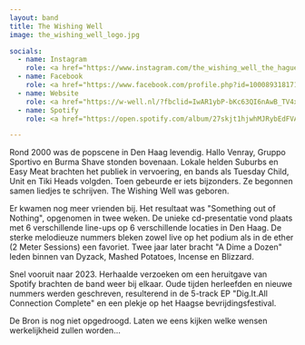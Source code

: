 ```yaml
---
layout: band
title: The Wishing Well
image: the_wishing_well_logo.jpg

socials:
  - name: Instagram
    role: <a href="https://www.instagram.com/the_wishing_well_the_hague/">the_wishing_well_the_hague</a> 
  - name: Facebook
    role: <a href="https://www.facebook.com/profile.php?id=100089318171015">The Wishing Well</a>
  - name: Website
    role: <a href="https://w-well.nl/?fbclid=IwAR1ybP-bKc63QI6nAwB_TV4xSZ_JhXEzG8R5ioaXAd9sUPqkZkVdqe8SkY">w-well.nl</a>
  - name: Spotify
    role: <a href="https://open.spotify.com/album/27skjt1hjwhMJRybEdFVAz?si=fafgH1ZVRtuOGHEBochUFg&nd=1&dlsi=69ffb143ca334aea">The Wishing Well</a>

---
```


Rond 2000 was de popscene in Den Haag levendig. Hallo Venray, Gruppo Sportivo en Burma Shave stonden bovenaan. Lokale helden Suburbs en Easy Meat brachten het publiek in vervoering, en bands als Tuesday Child, Unit en Tiki Heads volgden. Toen gebeurde er iets bijzonders. Ze begonnen samen liedjes te schrijven. The Wishing Well was geboren.

Er kwamen nog meer vrienden bij. Het resultaat was "Something out of Nothing", opgenomen in twee weken. De unieke cd-presentatie vond plaats met 6 verschillende line-ups op 6 verschillende locaties in Den Haag. De sterke melodieuze nummers bleken zowel live op het podium als in de ether (2 Meter Sessions) een favoriet. Twee jaar later bracht "A Dime a Dozen" leden binnen van Dyzack, Mashed Potatoes, Incense en Blizzard.

Snel vooruit naar 2023. Herhaalde verzoeken om een heruitgave van Spotify brachten de band weer bij elkaar. Oude tijden herleefden en nieuwe nummers werden geschreven, resulterend in de 5-track EP "Dig.It.All Connection Complete" en een plekje op het Haagse bevrijdingsfestival.

De Bron is nog niet opgedroogd. Laten we eens kijken welke wensen werkelijkheid zullen worden…

